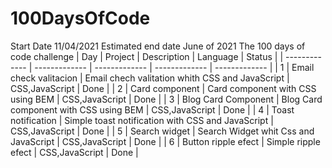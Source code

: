 # 100DaysOfCode
Start Date 11/04/2021
Estimated end date    June of 2021
The 100 days of code challenge
| Day | Project | Description | Language | Status |
| ------------- | ------------- | ------------- | ------------- | ------------- |
| 1 | Email check valitacion | Email chech valitation whith CSS and JavaScript | CSS,JavaScript | Done |
| 2 | Card component | Card component with CSS using BEM | CSS,JavaScript | Done |
| 3 | Blog Card Component | Blog Card component with CSS using BEM | CSS,JavaScript | Done |
| 4 | Toast notification | Simple toast notification with CSS and JavaScript | CSS,JavaScript | Done |
| 5 | Search widget | Search Widget whit Css and JavaScript | CSS,JavaScript | Done |
| 6 | Button ripple efect | Simple ripple efect | CSS,JavaScript | Done |